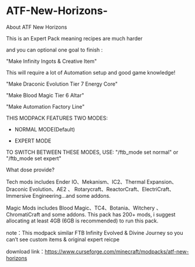 # ATF-New-Horizons-

About ATF New Horizons

This is an Expert Pack meaning recipes are much harder

and you can optional one goal to finish :

"Make Infinity Ingots & Creative Item"

This will require a lot of Automation setup and good game knowledge!

 

"Make Draconic Evolution Tier 7 Energy Core"


"Make Blood Magic Tier 6 Altar"

 

"Make Automation Factory Line"

 

THIS MODPACK FEATURES TWO MODES:

- NORMAL MODE(Default)

- EXPERT MODE

TO SWITCH BETWEEN THESE MODES, USE:
"/ftb_mode set normal" or "/ftb_mode set expert"

What dose provide?

Tech mods includes Ender IO、Mekanism、IC2、Thermal Expansion、Draconic Evolution、AE2 、 Rotarycraft、ReactorCraft、ElectriCraft、Immersive Engineering...and some addons.

Magic Mods includes Blood Magic、TC4、Botania、Witchery 、ChromatiCraft and some addons.
This pack has 200+ mods, i suggest allocating at least 4GB (6GB is recommended) to run this pack.

note：This modpack similar FTB Infinity Evolved & Divine Journey so you can’t see custom items & original expert reicpe

download link：https://www.curseforge.com/minecraft/modpacks/atf-new-horizons

